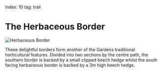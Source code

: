 index: 10
tag: trail

# The Herbaceous Border

![Herbaceous Border](image:herbaceous-border.jpg)

These delightful borders form another of the Gardens traditional
horticultural features. Divided into two sections by the centre path,
the southern border is backed by a small clipped beech hedge whilst
the south facing herbaceous border is backed by a 3m high beech hedge.
